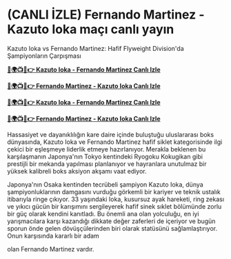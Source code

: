 #  (CANLI İZLE) Fernando Martinez - Kazuto Ioka maçı canlı yayın

Kazuto Ioka vs Fernando Martinez: Hafif Flyweight Division'da Şampiyonların Çarpışması

**[🔴🌍📺📱👉 Kazuto Ioka - Fernando Martinez Canlı Izle](https://cutt.ly/5efLg2eq)**

**[🔴🌍📺📱👉 Fernando Martinez - Kazuto Ioka Canlı Izle](https://cutt.ly/5efLg2eq)**

**[🔴🌍📺📱👉 Kazuto Ioka - Fernando Martinez Canlı Izle](https://cutt.ly/5efLg2eq)**

**[🔴🌍📺📱👉 Fernando Martinez - Kazuto Ioka Canlı Izle](https://cutt.ly/5efLg2eq)**

Hassasiyet ve dayanıklılığın kare daire içinde buluştuğu uluslararası boks dünyasında, Kazuto Ioka ve Fernando Martinez hafif siklet kategorisinde ilgi çekici bir eşleşmeye liderlik etmeye hazırlanıyor. Merakla beklenen bu karşılaşmanın Japonya'nın Tokyo kentindeki Ryogoku Kokugikan gibi prestijli bir mekanda yapılması planlanıyor ve hayranlara unutulmaz bir yüksek kalibreli boks aksiyon akşamı vaat ediyor.

Japonya'nın Osaka kentinden tecrübeli şampiyon Kazuto Ioka, dünya şampiyonluklarının damgasını vurduğu görkemli bir kariyer ve teknik ustalık itibarıyla ringe çıkıyor. 33 yaşındaki Ioka, kusursuz ayak hareketi, ring zekası ve yıkıcı gücün bir karışımını sergileyerek hafif sinek sıklet bölümünde zorlu bir güç olarak kendini kanıtladı. Bu önemli ana olan yolculuğu, en iyi yarışmacılara karşı kazandığı dikkate değer zaferleri de içeriyor ve bugün sporun önde gelen dövüşçülerinden biri olarak statüsünü sağlamlaştırıyor. Onun karşısında kararlı bir adam

olan Fernando Martinez vardır.
